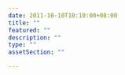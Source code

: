 ```yaml
---
date: 2011-10-10T10:10:00+08:00
title: ""
featured: ""
description: ""
type: ""
assetSection: ""

---
```


